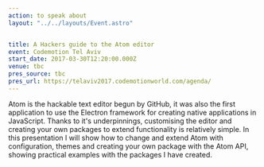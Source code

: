 ```yaml
---
action: to speak about
layout: "../../layouts/Event.astro"


title: A Hackers guide to the Atom editor
event: Codemotion Tel Aviv
start_date: 2017-03-30T12:20:00.000Z
venue: tbc
pres_source: tbc
pres_url: https://telaviv2017.codemotionworld.com/agenda/
---
```


Atom is the hackable text editor begun by GitHub, it was also the first application to use the Electron framework for creating native applications in JavaScript. Thanks to it's underpinnings, customising the editor and creating your own packages to extend functionality is relatively simple. In this presentation I will show how to change and extend Atom with configuration, themes and creating your own package with the Atom API, showing practical examples with the packages I have created.
